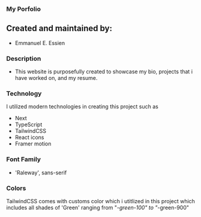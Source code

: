 ### My Porfolio

## Created and maintained by:
 - Emmanuel E. Essien

### Description
- This website is purposefully created to showcase my bio, projects that i have worked on, and my resume.

### Technology 
I utilized modern technologies in creating this project such as
- Next
- TypeScript
- TailwindCSS
- React icons
- Framer motion

### Font Family
- 'Raleway', sans-serif

### Colors
TailwindCSS comes with customs color which i utitlized in this project which includes all shades of 'Green' ranging from "*-green-100"  to "*-green-900"




